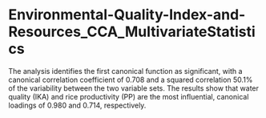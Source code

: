 # Environmental-Quality-Index-and-Resources_CCA_MultivariateStatistics
The analysis identifies the first canonical function as significant, with a canonical correlation coefficient of 0.708 and a squared correlation 50.1% of the variability between the two variable sets. The results show that water quality (IKA) and rice productivity (PP) are the most influential, canonical loadings of 0.980 and 0.714, respectively.
